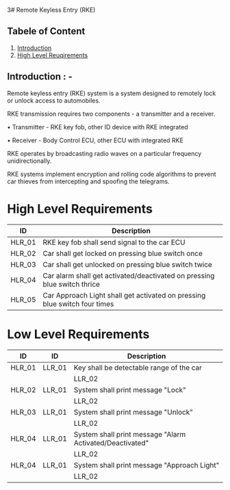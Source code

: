 3# Remote Keyless Entry (RKE)

## Tabele of Content
  1. [Introduction](#introduction)
  2. [High Level Reuqirements](#high-level-requirements)
## Introduction : -
Remote keyless entry (RKE) system is a system designed to remotely lock or unlock access to automobiles.

RKE transmission requires two components - a transmitter and a receiver. 

•	Transmitter - RKE key fob, other ID device with RKE integrated 

•	Receiver - Body Control ECU, other ECU with integrated RKE 

RKE operates by broadcasting radio waves on a particular frequency unidirectionally. 

RKE systems implement encryption and rolling code algorithms to prevent car thieves from intercepting and spoofing the telegrams. 

# High Level Requirements
|ID|Description|
|------|------|
|HLR_01|RKE key fob shall send signal to the car ECU|
|HLR_02|Car shall get locked on pressing blue switch once|
|HLR_03|Car shall get unlocked on pressing blue switch twice|
|HLR_04|Car alarm shall get activated/deactivated on pressing blue switch thrice|
|HLR_05|Car Approach Light shall get activated on pressing blue switch four times|

# Low Level Requirements
|ID|ID|Description|
|------|------|------|
|HLR_01|LLR_01|Key shall be detectable range of the car|
       ||LLR_02|Key Battery must be charged|
|HLR_02|LLR_01|System shall print message "Lock"|       
       ||LLR_02|All LED lights shall get turned on at the same time|
|HLR_03|LLR_01|System shall print message "Unlock"|              
      ||LLR_02|All LED lights shall get turned off at the same time|
|HLR_04|LLR_01|System shall print message "Alarm Activated/Deactivated"|              
      ||LLR_02|All led shall get turned on in clockwise manner|
|HLR_04|LLR_01|System shall print message "Approach Light"|              
      ||LLR_02|All led shall get turned on in anti-clockwise manner|
